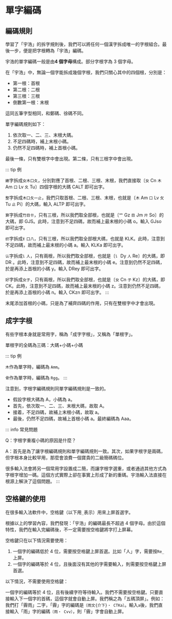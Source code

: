 <script setup>
import Chaifen from '@/chaifen/Chaifen.vue'
</script>

# 單字編碼

## 編碼規則

學習了「宇浩」的拆字規則後，我們可以將任何一個漢字拆成唯一的字根組合。最後一步，便是把字根轉為「宇浩」編碼。

宇浩的單字編碼一般是由**4 個字母**構成。部分字根字為 3 個字母。

在「宇浩」中，無論一個字能拆成幾個字根，我們只關心其中的四個根，分別是：

- 第一根：首根
- 第二根：二根
- 第三根：三根
- 倒數第一根：末根

這同五筆字型相同，和鄭碼、徐碼不同。

單字編碼規則如下：

1. 依次取一、二、三、末根大碼。
2. 不足四碼時，補上末根小碼。
3. 仍然不足四碼時，補上首根小碼。

最後一條，只有雙根字中會出現。第二條，只有三根字中會出現。

::: tip 例

`嫩`字拆成`女木口夂`，分別對應了首根、二根、三根、末根，我們直接取〔`女` Cn `木` Am `口` Lv `夂` Tu〕四個字根的大碼 CALT 即可出字。
<Chaifen char='嫩' :parts='[3,1,3,3,4]' :colors='[1,2,3,2,4]' />

`整`字拆成`木口夂一止`，我們只取首根、二根、三根、末根，也就是〔`木` Am `口` Lv `攵` Tu `止` Pi〕的大碼，輸入 ALTP 即可出字。
<Chaifen char='整' :parts='[1,3,3,4,1,4]' :colors='[1,2,1,3,4,5]' />

`算`字拆成`竹目卄`，只有三根，所以我們取全部根，也就是〔`𥫗` Gz `目` Jm `廾` So〕的大碼，即 GJS。此時，注意到不足四碼，故而補上最末根的小碼 o。輸入 GJso 即可出字。
<Chaifen char='算' :parts='[6,5,3]' />

`织`字拆成`纟口八`，只有三根，所以我們取全部根大碼，也就是 KLK。此時，注意到不足四碼，故而補上最末根的小碼 a。輸入 KLKa 即可出字。
<Chaifen char='织' :parts='[3,3,2]' />

`认`字拆成`讠人`，只有兩根，所以我們取全部根，也就是〔`讠` Dy `人` Re〕的大碼，即 DR 。此時，注意到不足四碼，故而補上最末根的小碼 e。注意到仍然不足四碼，於是再添上首根的小碼 y。輸入 DRey 即可出字。
<Chaifen char='认' :parts='[2,2]' />

`好`字拆成`女子`，只有兩根，所以我們取全部根，也就是〔`女` Cn `子` Kz〕的大碼，即 CK。此時，注意到不足四碼，故而補上最末根的小碼 z。注意到仍然不足四碼，於是再添上首根的小碼 n。輸入 CKzn 即可出字。
<Chaifen char='好' :parts='[3,3]' />
:::

末尾添加首根的小碼，只是為了補齊四碼的作用，只有在雙根字中才會出現。

## 成字字根

有些字根本身就是常用字，稱為「成字字根」，又稱為「單根字」。

單根字的全碼為三碼：大碼+小碼+小碼

::: tip 例

`木`作為單字時，編碼為 `Amm`。

`骨`作為單字時，編碼為 `Rgg`。
:::

注意到，字根字編碼規則同單字編碼規則是一致的。

- 假設字根大碼為 A，小碼為 a。  
- 首先，依次取一、二、三、末根大碼，故取 A。  
- 接着，不足四碼，故補上末根小碼，故取 a。  
- 最後，仍然不足四碼，故補上首根小碼 a。最終編碼為 Aaa。

::: info 常見問題

Q：字根字重複小碼的原因是什麼？  

A：首先是為了讓字根編碼規則和單字編碼規則一致。其次，如果字根字是兩碼，但字根本身比較罕用，那麼會浪費一個寶貴的二級簡碼碼位。  

很多輸入法會將另一個常用字設置成二簡，而讓字根字選重，或者通過其他方式為字根字增加一碼。這個方式實際上卻在事實上形成了新的重碼。宇浩輸入法直接在根源上解決了這個問題。
:::

## 空格鍵的使用

在很多輸入法軟件中，空格鍵（以下用`_`表示）用來上屏首選字。

根據以上的學習內容，我們發現：「宇浩」的編碼最長不超過 4 個字母。由於這個特性，我們在輸入完編碼後，不一定需要按空格鍵將字打上屏幕。

空格鍵只在以下情況需要使用：

1. 一個字的編碼低於 4 位，需要按空格鍵上屏首選。比如「人」字，需要按`Re_`上屏。
2. 一個字的編碼等於 4 位，且後面沒有其他的字需要輸入，則需要按空格鍵上屏首選。

以下情況，不需要使用空格鍵：

一個字的編碼等於 4 位，且有後續字符等待輸入。我們不需要按空格鍵。只要直接輸入下一個字的首碼，這個字就會自動上屏。我們稱之為「五碼頂屏」。例如：我們打「霽雨」二字，「霽」字的編碼是`〔雨文{介下}・ CTKa〕`。輸入`a`後，我們直接輸入「雨」字的編碼`〔雨・ Cvv〕`，則「霽」字會自動上屏。
<div class="flex justify-left flex-wrap">
<Chaifen char='霁' :parts='[8,4,2]' />
<Chaifen char='雨' :parts='[8]' />
</div>

